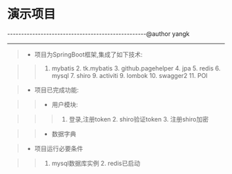 # 演示项目
   --------------------------------------------------@author yangk
__________________

> * 项目为SpringBoot框架,集成了如下技术:


> > 1. mybatis
	2. tk.mybatis
    3. github.pagehelper
    4. jpa
    5. redis
    6. mysql
    7. shiro
    9. activiti
    9. lombok
    10. swagger2
    11. POI
                                        
> * 项目已完成功能:

> > * 用户模块:

> > > 1. 登录,注册token
      2. shiro验证token
      3. 注册shiro加密
              
> > * 数据字典

> * 项目运行必要条件

> > 1. mysql数据库实例
    2. redis已启动
